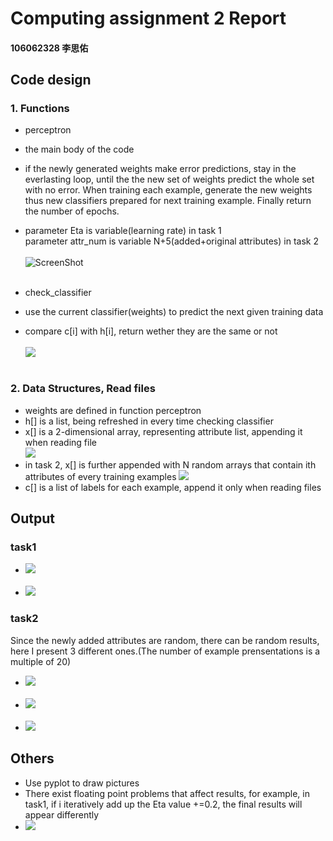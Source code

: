# Computing assignment 2 Report
#### 106062328 李思佑

## Code design
### 1. Functions
- perceptron
- the main body of the code
- if the newly generated weights make error predictions, stay in the everlasting loop, until the the new set of weights predict the whole set with no error. When training each example, generate the new weights thus new classifiers prepared for next training example. Finally return the number of epochs.
- parameter Eta is variable(learning rate) in task 1<br>
  parameter attr_num is variable N+5(added+original attributes) in task 2
<br><br>
![ScreenShot](./perceptron.png)
<br><br>

- check_classifier
- use the current classifier(weights) to predict the next given training data
- compare c[i] with h[i], return wether they are the same or not
<br><br>
![](./check_classifier.png)
<br><br>

### 2. Data Structures, Read files
- weights are defined in function perceptron
- h[] is a list, being refreshed in every time checking classifier
- x[] is a 2-dimensional array, representing attribute list, appending it when reading file<br>
![](./readfile.png)
- in task 2, x[] is further appended with N random arrays that contain ith attributes of every training examples
![](./nii.png)
- c[] is a list of labels for each example, append it only when reading files



## Output
### task1
- ![](./task1.png)
<br><br>
- ![](./weights.png)
### task2
Since the newly added attributes are random, there can be random results, here I present 3 different ones.(The number  of example prensentations is a multiple of 20)
- ![](./task2_0.png)
<br><br>
- ![](./task2_1.png)
<br><br>
- ![](./task2_2.png)

## Others
- Use pyplot to draw pictures
- There exist floating point problems that affect results, for example, in task1,  if i iteratively add up the Eta value +=0.2, the final results will appear differently
- ![](./error.png)
 

